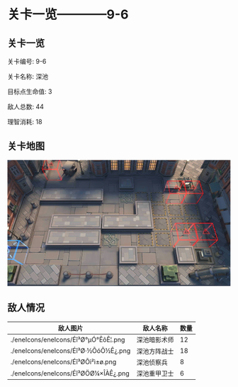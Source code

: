 # 关卡一览————9-6


## 关卡一览

关卡编号: 9-6

关卡名称: 深池

目标点生命值: 3

敌人总数: 44

理智消耗: 18


## 关卡地图
![9-6](./oprMap/9-6.png)

## 敌人情况

| 敌人图片 | 敌人名称 | 数量  |
|---------|-----|-----|
| ./eneIcons/eneIcons/Éî³Ø°µÓ°ÊõÊ¦.png| 深池暗影术师  |   12  |
| ./eneIcons/eneIcons/Éî³Ø·½ÕóÕ½Ê¿.png| 深池方阵战士  |   18  |
| ./eneIcons/eneIcons/Éî³ØÕì²ì±ø.png| 深池侦察兵  |   8  |
| ./eneIcons/eneIcons/Éî³ØÖØ¼×ÎÀÊ¿.png| 深池重甲卫士  |   6  |
